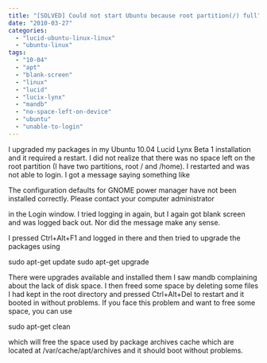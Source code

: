 ```yaml
---
title: "[SOLVED] Could not start Ubuntu because root partition(/) full"
date: "2010-03-27"
categories: 
  - "lucid-ubuntu-linux-linux"
  - "ubuntu-linux"
tags: 
  - "10-04"
  - "apt"
  - "blank-screen"
  - "linux"
  - "lucid"
  - "lucix-lynx"
  - "mandb"
  - "no-space-left-on-device"
  - "ubuntu"
  - "unable-to-login"
---
```


I upgraded my packages in my Ubuntu 10.04 Lucid Lynx Beta 1 installation and it required a restart. I did not realize that there was no space left on the root partition (I have two partitions, root / and /home). I restarted and was not able to login. I got a message saying something like

The configuration defaults for GNOME power manager have not been installed correctly. Please contact your computer administrator

in the Login window. I tried logging in again, but I again got blank screen and was logged back out. Nor did the message make any sense.

I pressed Ctrl+Alt+F1 and logged in there and then tried to upgrade the packages using

sudo apt-get update
sudo apt-get upgrade

There were upgrades available and installed them I saw mandb complaining about the lack of disk space. I then freed some space by deleting some files I had kept in the root directory and pressed Ctrl+Alt+Del to restart and it booted in without problems. If you face this problem and want to free some space, you can use

sudo apt-get clean

which will free the space used by package archives cache which are located at /var/cache/apt/archives and it should boot without problems.
